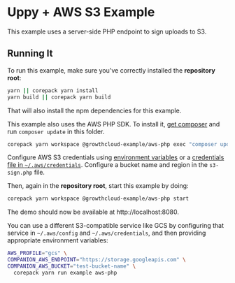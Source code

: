# Uppy + AWS S3 Example

This example uses a server-side PHP endpoint to sign uploads to S3.

## Running It

To run this example, make sure you've correctly installed the **repository root**:

```bash
yarn || corepack yarn install
yarn build || corepack yarn build
```

That will also install the npm dependencies for this example.

This example also uses the AWS PHP SDK.
To install it, [get composer](https://getcomposer.org) and run `composer update` in this folder.

```bash
corepack yarn workspace @growthcloud-example/aws-php exec "composer update"
```

Configure AWS S3 credentials using [environment variables](https://docs.aws.amazon.com/aws-sdk-php/v3/guide/guide/credentials.html#environment-credentials) or a [credentials file in `~/.aws/credentials`](https://docs.aws.amazon.com/aws-sdk-php/v3/guide/guide/credentials.html#credential-profiles).
Configure a bucket name and region in the `s3-sign.php` file.

Then, again in the **repository root**, start this example by doing:

```bash
corepack yarn workspace @growthcloud-example/aws-php start
```

The demo should now be available at http://localhost:8080.

You can use a different S3-compatible service like GCS by configuring that service in `~/.aws/config` and `~/.aws/credentials`, and then providing appropriate environment variables:

```bash
AWS_PROFILE="gcs" \
COMPANION_AWS_ENDPOINT="https://storage.googleapis.com" \
COMPANION_AWS_BUCKET="test-bucket-name" \
  corepack yarn run example aws-php
```

